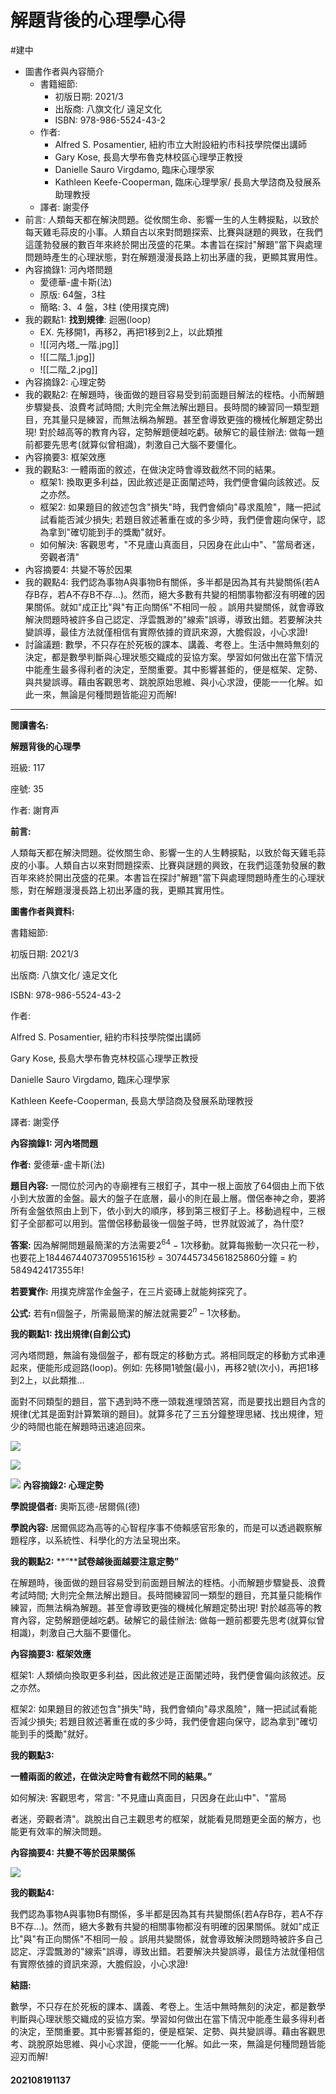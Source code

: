 # 解題背後的心理學心得
#建中

- 圖書作者與內容簡介
	- 書籍細節:
		- 初版日期: 2021/3
		- 出版商: 八旗文化/ 遠足文化
		- ISBN: 978-986-5524-43-2
	- 作者: 
		- Alfred S. Posamentier, 紐約市立大附設紐約市科技學院傑出講師
		- Gary Kose, 長島大學布魯克林校區心理學正教授
		- Danielle Sauro Virgdamo, 臨床心理學家
		- Kathleen Keefe-Cooperman, 臨床心理學家/ 長島大學諮商及發展系助理教授
	- 譯者: 謝雯伃
- 前言: 人類每天都在解決問題。從攸關生命、影響一生的人生轉捩點，以致於每天雞毛蒜皮的小事。人類自古以來對問題探索、比賽與謎題的興致，在我們這蓬勃發展的數百年來終於開出茂盛的花果。本書旨在探討"解題"當下與處理問題時產生的心理狀態，對在解題漫漫長路上初出茅廬的我，更顯其實用性。
- 內容摘錄1: 河內塔問題
	- 愛德華-盧卡斯(法)
	- 原版: 64盤，3柱
	- 簡略: 3、4 盤，3柱 (使用撲克牌)
- 我的觀點1: **找到規律**: 迴圈(loop)
	- EX. 先移開1，再移2，再把1移到2上，以此類推
	- ![[河內塔_一階.jpg]]
	- ![[二階_1.jpg]]
	- ![[二階_2.jpg]]
- 內容摘錄2: 心理定勢
- 我的觀點2: 在解題時，後面做的題目容易受到前面題目解法的桎梏。小而解題步驟變長、浪費考試時間; 大則完全無法解出題目。長時間的練習同一類型題目，充其量只是練習，而無法稱為解題。甚至會導致更強的機械化解題定勢出現! 對於越高等的教育內容，定勢解題便越吃虧。破解它的最佳辦法: 做每一題前都要先思考(就算似曾相識)，刺激自己大腦不要僵化。
- 內容摘要3: 框架效應
- 我的觀點3: 一體兩面的敘述，在做決定時會導致截然不同的結果。
	- 框架1: 換取更多利益，因此敘述是正面闡述時，我們便會偏向該敘述。反之亦然。
	- 框架2: 如果題目的敘述包含"損失"時，我們會傾向"尋求風險"，賭一把試試看能否減少損失; 若題目敘述著重在或的多少時，我們便會趨向保守，認為拿到"確切能到手的獎勵"就好。
	- 如何解決: 客觀思考，"不見廬山真面目，只因身在此山中"、"當局者迷，旁觀者清"
- 內容摘要4: 共變不等於因果
- 我的觀點4: 我們認為事物A與事物B有關係，多半都是因為其有共變關係(若A存B存，若A不存B不存...)。然而，絕大多數有共變的相關事物都沒有明確的因果關係。就如"成正比"與"有正向關係"不相同一般 。誤用共變關係，就會導致解決問題時被許多自己認定、浮雲飄渺的"線索"誤導，導致出錯。若要解決共變誤導，最佳方法就僅相信有實際依據的資訊來源，大膽假設，小心求證!
- 討論議題: 數學，不只存在於死板的課本、講義、考卷上。生活中無時無刻的決定，都是數學判斷與心理狀態交織成的妥協方案。學習如何做出在當下情況中能產生最多得利者的決定，至關重要。其中影響甚鉅的，便是框架、定勢、與共變誤導。藉由客觀思考、跳脫原始思維、與小心求證，便能一一化解。如此一來，無論是何種問題皆能迎刃而解!
***

**閱讀書名:**

**解題背後的心理學**

班級: 117

座號: 35

作者: 謝育声

**前言:**

人類每天都在解決問題。從攸關生命、影響一生的人生轉捩點，以致於每天雞毛蒜皮的小事。人類自古以來對問題探索、比賽與謎題的興致，在我們這蓬勃發展的數百年來終於開出茂盛的花果。本書旨在探討"解題"當下與處理問題時產生的心理狀態，對在解題漫漫長路上初出茅廬的我，更顯其實用性。

**圖書作者與資料:**

書籍細節:

 初版日期: 2021/3

 出版商: 八旗文化/ 遠足文化

 ISBN: 978-986-5524-43-2

作者:

 Alfred S. Posamentier, 紐約市科技學院傑出講師

 Gary Kose, 長島大學布魯克林校區心理學正教授

 Danielle Sauro Virgdamo, 臨床心理學家

 Kathleen Keefe-Cooperman, 長島大學諮商及發展系助理教授

譯者: 謝雯伃

**內容摘錄1: 河內塔問題**

**作者:** 愛德華-盧卡斯(法)

**題目內容:** 一間位於河內的寺廟裡有三根釘子，其中一根上面放了64個由上而下依小到大放置的金盤。最大的盤子在底層，最小的則在最上層。僧侶奉神之命，要將所有金盤依照由上到下，依小到大的順序，移到第三根釘子上。移動過程中，三根釘子全部都可以用到。當僧侶移動最後一個盤子時，世界就毀滅了，為什麼?

**答案:** 因為解開問題最簡潔的方法需要$2^{64}-1$次移動。就算每搬動一次只花一秒，也要花上18446744073709551615秒 = 307445734561825860分鐘 = 約584942417355年!

**若要實作:** 用撲克牌當作金盤子，在三片瓷磚上就能夠探究了。

**公式:** 若有n個盤子，所需最簡潔的解法就需要$2^n-1$次移動。

**我的觀點1: 找出規律(自創公式)**

河內塔問題，無論有幾個盤子，都有既定的移動方式。將相同既定的移動方式串連起來，便能形成迴路(loop)。例如: 先移開1號盤(最小)，再移2號(次小)，再把1移到2上，以此類推…

面對不同類型的題目，當下遇到時不應一頭栽進埋頭苦寫，而是要找出題目內含的規律(尤其是面對計算繁瑣的題目)。就算多花了三五分鐘整理思緒、找出規律，短少的時間也能在解題時迅速追回來。

![](file:///C:/Users/USER/AppData/Local/Temp/msohtmlclip1/01/clip_image006.jpg)

![](file:///C:/Users/USER/AppData/Local/Temp/msohtmlclip1/01/clip_image008.jpg)

![](file:///C:/Users/USER/AppData/Local/Temp/msohtmlclip1/01/clip_image010.jpg)
**內容摘錄2: 心理定勢**

**學說提倡者:** 奧斯瓦德-居爾佩(德)

**學說內容:** 居爾佩認為高等的心智程序事不倚賴感官形象的，而是可以透過觀察解題程序，以系統性、科學化的方法呈現出來。

**我的觀點2:** **“****試卷越後面越要注意定勢”**

 在解題時，後面做的題目容易受到前面題目解法的桎梏。小而解題步驟變長、浪費考試時間; 大則完全無法解出題目。長時間練習同一類型的題目，充其量只能稱作練習，而無法稱為解題。甚至會導致更強的機械化解題定勢出現! 對於越高等的教育內容，定勢解題便越吃虧。破解它的最佳辦法: 做每一題前都要先思考(就算似曾相識)，刺激自己大腦不要僵化。

**內容摘要3: 框架效應**

框架1: 人類傾向換取更多利益，因此敘述是正面闡述時，我們便會偏向該敘述。反之亦然。

框架2: 如果題目的敘述包含"損失"時，我們會傾向"尋求風險"，賭一把試試看能否減少損失; 若題目敘述著重在或的多少時，我們便會趨向保守，認為拿到"確切能到手的獎勵"就好。

**我的觀點3:**

**一體兩面的敘述，在做決定時會有截然不同的結果。”**

如何解決: 客觀思考，常言: "不見廬山真面目，只因身在此山中"、"當局

者迷，旁觀者清"。跳脫出自己主觀思考的框架，就能看見問題更全面的解方，也能更有效率的解決問題。

**內容摘要4: 共變不等於因果關係**

![](file:///C:/Users/USER/AppData/Local/Temp/msohtmlclip1/01/clip_image014.png)

**我的觀點4:**

我們認為事物A與事物B有關係，多半都是因為其有共變關係(若A存B存，若A不存B不存...)。然而，絕大多數有共變的相關事物都沒有明確的因果關係。就如"成正比"與"有正向關係"不相同一般 。誤用共變關係，就會導致解決問題時被許多自己認定、浮雲飄渺的"線索"誤導，導致出錯。若要解決共變誤導，最佳方法就僅相信有實際依據的資訊來源，大膽假設，小心求證!

**結語:** 

數學，不只存在於死板的課本、講義、考卷上。生活中無時無刻的決定，都是數學判斷與心理狀態交織成的妥協方案。學習如何做出在當下情況中能產生最多得利者的決定，至關重要。其中影響甚鉅的，便是框架、定勢、與共變誤導。藉由客觀思考、跳脫原始思維、與小心求證，便能一一化解。如此一來，無論是何種問題皆能迎刃而解!

#### 202108191137






